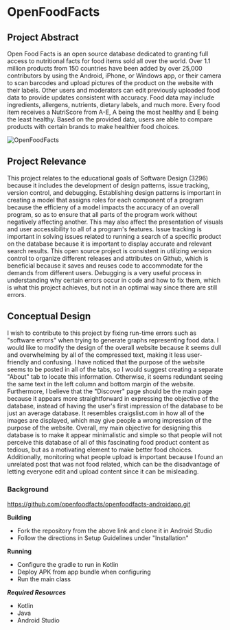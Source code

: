 # OpenFoodFacts

## Project Abstract
Open Food Facts is an open source database dedicated to granting full access to nutritional facts for food items sold all over the world. Over 1.1 million products from 150 countries have been added by over 25,000 contributors by using the Android, iPhone, or Windows app, or their camera to scan barcodes and upload pictures of the product on the website with their labels. Other users and moderators can edit previously uploaded food data to provide updates consistent with accuracy. Food data may include ingredients, allergens, nutrients, dietary labels, and much more. Every food item receives a NutriScore from A-E, A being the most healthy and E being the least healthy. Based on the provided data, users are able to compare products with certain brands to make healthier food choices.

![OpenFoodFacts](https://user-images.githubusercontent.com/70284962/108132845-8f2b3e00-7081-11eb-8077-2a8bc899aea2.png)

## Project Relevance
This project relates to the educational goals of Software Design (3296) because it includes the development of design patterns, issue tracking, version control, and debugging. Establishing design patterns is important in creating a model that assigns roles for each component of a program because the efficieny of a model impacts the accuracy of an overall program, so as to ensure that all parts of the program work without negatively affecting another. This may also affect the presentation of visuals and user accessibility to all of a program's features. Issue tracking is important in solving issues related to running a search of a specific product on the database because it is important to display accurate and relevant search results. This open source project is consistent in utilizing version control to organize different releases and attributes on Github, which is beneficial because it saves and reuses code to accommodate for the demands from different users. Debugging is a very useful process in understanding why certain errors occur in code and how to fix them, which is what this project achieves, but not in an optimal way since there are still errors.

## Conceptual Design
I wish to contribute to this project by fixing run-time errors such as "software errors" when trying to generate graphs representing food data. I would like to modify the design of the overall website because it seems dull and overwhelming by all of the compressed text, making it less user-friendly and confusing. I have noticed that the purpose of the website seems to be posted in all of the tabs, so I would suggest creating a separate "About" tab to locate this information. Otherwise, it seems redundant seeing the same text in the left column and bottom margin of the website. Furthermore, I believe that the "Discover" page should be the main page because it appears more straightforward in expressing the objective of the database, instead of having the user's first impression of the database to be just an average database. It resembles craigslist.com in how all of the images are displayed, which may give people a wrong impression of the purpose of the website. Overall, my main objective for designing this database is to make it appear minimalistic and simple so that people will not perceive this database of all of this fascinating food product content as tedious, but as a motivating element to make better food choices. Additionally, monitoring what people upload is important because I found an unrelated post that was not food related, which can be the disadvantage of letting everyone edit and upload content since it can be misleading.

### Background 
https://github.com/openfoodfacts/openfoodfacts-androidapp.git


**Building**
- Fork the repository from the above link and clone it in Android Studio
- Follow the directions in Setup Guidelines under "Installation"

**Running**
- Configure the gradle to run in Kotlin
- Deploy APK from app bundle when configuring
- Run the main class

***Required Resources***
- Kotlin
- Java
- Android Studio
